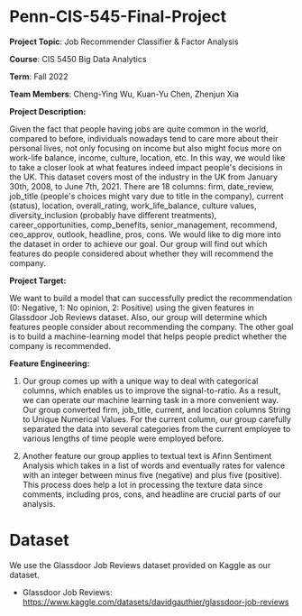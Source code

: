 # Penn-CIS-545-Final-Project

**Project Topic**: Job Recommender Classifier & Factor Analysis

**Course**: CIS 5450 Big Data Analytics

**Term**: Fall 2022

**Team Members**: Cheng-Ying Wu, Kuan-Yu Chen, Zhenjun Xia

**Project Description:**

Given the fact that people having jobs are quite common in the world, compared to before, individuals nowadays tend to care more about their personal lives, not only focusing on income but also might focus more on work-life balance, income, culture, location, etc. In this way, we would like to take a closer look at what features indeed impact people's decisions in the UK. This dataset covers most of the industry in the UK from January 30th, 2008, to June 7th, 2021. There are 18 columns: firm, date_review, job_title (people's choices might vary due to title in the company), current (status), location, overall_rating, work_life_balance, culture values, diversity_inclusion (probably have different treatments), career_opportunities, comp_benefits, senior_management, recommend, ceo_approv, outlook, headline, pros, cons. We would like to dig more into the dataset in order to achieve our goal. Our group will find out which features do people considered about whether they will recommend the company. 

**Project Target:**

We want to build a model that can successfully predict the recommendation (0: Negative, 1: No opinion, 2: Positive) using the given features in Glassdoor Job Reviews dataset. Also, our group will determine which features people consider about recommending the company. The other goal is to build a machine-learning model that helps people predict whether the company is recommended.

**Feature Engineering:**
1. Our group comes up with a unique way to deal with categorical columns, which enables us to improve the signal-to-ratio. As a result, we can operate our machine learning task in a more convenient way. Our group converted firm, job_title, current, and location columns String to Unique Numerical Values. For the current column, our group carefully separated the data into several categories from the current employee to various lengths of time people were employed before. 

2. Another feature our group applies to textual text is Afinn Sentiment Analysis which takes in a list of words and eventually rates for valence with an integer between minus five (negative) and plus five (positive). This process does help a lot in processing the texture data since comments, including pros, cons, and headline are crucial parts of our analysis.


# Dataset

We use the Glassdoor Job Reviews dataset provided on Kaggle as our dataset.
* Glassdoor Job Reviews: https://www.kaggle.com/datasets/davidgauthier/glassdoor-job-reviews
